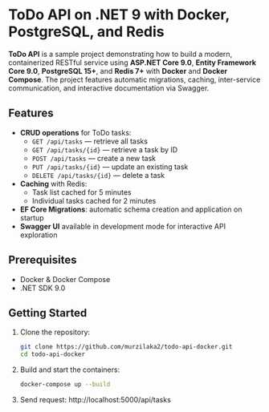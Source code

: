 # ToDo API on .NET 9 with Docker, PostgreSQL, and Redis

**ToDo API** is a sample project demonstrating how to build a modern, containerized RESTful service using **ASP.NET Core 9.0**, **Entity Framework Core 9.0**, **PostgreSQL 15+**, and **Redis 7+** with **Docker** and **Docker Compose**. The project features automatic migrations, caching, inter-service communication, and interactive documentation via Swagger.

## Features

- **CRUD operations** for ToDo tasks:
  - `GET /api/tasks` — retrieve all tasks
  - `GET /api/tasks/{id}` — retrieve a task by ID
  - `POST /api/tasks` — create a new task
  - `PUT /api/tasks/{id}` — update an existing task
  - `DELETE /api/tasks/{id}` — delete a task
- **Caching** with Redis:
  - Task list cached for 5 minutes
  - Individual tasks cached for 2 minutes
- **EF Core Migrations**: automatic schema creation and application on startup
- **Swagger UI** available in development mode for interactive API exploration

## Prerequisites

- Docker & Docker Compose
- .NET SDK 9.0

## Getting Started

1. Clone the repository:
   ```bash
   git clone https://github.com/murzilaka2/todo-api-docker.git
   cd todo-api-docker
2. Build and start the containers:
   ```bash
   docker-compose up --build
4. Send request:
   http://localhost:5000/api/tasks
   
